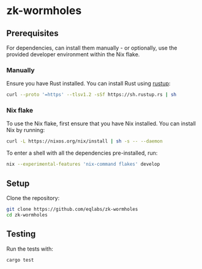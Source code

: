 # zk-wormholes

## Prerequisites

For dependencies, can install them manually - or optionally, use the provided developer environment within the Nix flake.

### Manually

Ensure you have Rust installed. You can install Rust using [rustup](https://rustup.rs/):

```sh
curl --proto '=https' --tlsv1.2 -sSf https://sh.rustup.rs | sh
```

### Nix flake

To use the Nix flake, first ensure that you have Nix installed. You can install Nix by running:

```sh
curl -L https://nixos.org/nix/install | sh -s -- --daemon
```

To enter a shell with all the dependencies pre-installed, run:

```sh
nix --experimental-features 'nix-command flakes' develop
```

## Setup

Clone the repository:

```sh
git clone https://github.com/eqlabs/zk-wormholes
cd zk-wormholes
```

## Testing

Run the tests with:

```sh
cargo test
```
